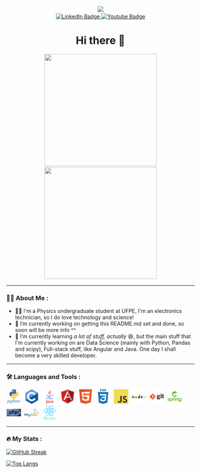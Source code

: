 <div id="header" align="center">
  <img src="https://user-images.githubusercontent.com/24753790/171999352-3c0bacec-912b-42bf-a638-d91758606bec.png" width="100"/>

  <div id="badges">
    <a href="https://www.linkedin.com/in/pedrovbeltran">
      <img src="https://img.shields.io/badge/LinkedIn-blue?style=for-the-badge&logo=linkedin&logoColor=white" alt="LinkedIn Badge"/>
    </a>
    <a href="https://www.youtube.com/channel/UCRJzjpR8vJUODoPMepsne5w">
      <img src="https://img.shields.io/badge/YouTube-red?style=for-the-badge&logo=youtube&logoColor=white" alt="Youtube Badge"/>
    </a>
  </div>
  <h1>
    Hi there 👋
  </h1>
</div>

<div align="center">
  <img src="https://user-images.githubusercontent.com/24753790/171998929-eedd7646-18de-4e84-a05e-00dbb5884e65.png" width="300" height="300"/>
  <img src="https://ih1.redbubble.net/image.243321357.3163/st,small,507x507-pad,600x600,f8f8f8.u4.jpg" width="300" height="300"/>
</div>

---

### :man_technologist: About Me :

- 👨‍🔬 I'm a Physics undergraduate student at UFPE, I'm an electronics technician, so I do love technology and science! 
- 🔭 I’m currently working on getting this README.md set and done, so soon will be more info ^^
- 🌱 I’m currently learning *a lot of stuff, actually* 😅, but the main stuff that I'm currently working on are Data Science (mainly with Python, Pandas and scipy), Full-stack stuff, like Angular and Java. One day I shall become a very skilled developer.

---

### :hammer_and_wrench: Languages and Tools :

<div>
  <img src="https://github.com/devicons/devicon/blob/master/icons/python/python-original-wordmark.svg" title="Python" alt="Python" width="40" height="40"/>&nbsp;
  <img src="https://github.com/devicons/devicon/blob/master/icons/c/c-original.svg" title="C" alt="C" width="40" height="40"/>&nbsp;
  <img src="https://github.com/devicons/devicon/blob/master/icons/java/java-original-wordmark.svg" title="Java" alt="Java" width="40" height="40"/>&nbsp;
  <img src="https://github.com/devicons/devicon/blob/master/icons/angularjs/angularjs-original.svg" title="Angular" alt="Angular" width="40" height="40"/>&nbsp;
  <img src="https://github.com/devicons/devicon/blob/master/icons/html5/html5-original.svg" title="HTML5" alt="HTML" width="40" height="40"/>&nbsp;
  <img src="https://github.com/devicons/devicon/blob/master/icons/css3/css3-plain-wordmark.svg"  title="CSS3" alt="CSS" width="40" height="40"/>&nbsp;
  <img src="https://github.com/devicons/devicon/blob/master/icons/javascript/javascript-original.svg" title="JavaScript" alt="JavaScript" width="40" height="40"/>&nbsp;
  <img src="https://github.com/devicons/devicon/blob/master/icons/nodejs/nodejs-original-wordmark.svg" title="NodeJS" alt="NodeJS" width="40" height="40"/>&nbsp;
  <img src="https://github.com/devicons/devicon/blob/master/icons/git/git-original-wordmark.svg" title="Git" **alt="Git" width="40" height="40"/>&nbsp;
    <img src="https://github.com/devicons/devicon/blob/master/icons/spring/spring-original-wordmark.svg" title="Spring" alt="Spring" width="40" height="40"/>&nbsp;
  <img src="https://github.com/devicons/devicon/blob/master/icons/php/php-original.svg" title="PHP"  alt="PHP" width="40" height="40"/>&nbsp;
  <img src="https://github.com/devicons/devicon/blob/master/icons/mysql/mysql-original-wordmark.svg" title="MySQL"  alt="MySQL" width="40" height="40"/>&nbsp;
  <img src="https://github.com/devicons/devicon/blob/master/icons/react/react-original-wordmark.svg" title="React" alt="React" width="40" height="40"/>&nbsp;
</div>

---

### :fire: My Stats :

[![GitHub Streak](http://github-readme-streak-stats.herokuapp.com?user=pedrovbeltran&theme=dark&background=000000)](https://git.io/streak-stats)

[![Top Langs](https://github-readme-stats.vercel.app/api/top-langs/?username=pedrovbeltran)](https://github.com/anuraghazra/github-readme-stats)

<!--
### :man_technologist: About Me :
-->

<!--
**pedrovbeltran/pedrovbeltran** is a ✨ _special_ ✨ repository because its `README.md` (this file) appears on your GitHub profile.

Here are some ideas to get you started:

- 🔭 I’m currently working on ...
- 🌱 I’m currently learning ...
- 👯 I’m looking to collaborate on ...
- 🤔 I’m looking for help with ...
- 💬 Ask me about ...
- 📫 How to reach me: ...
- 😄 Pronouns: ...
- ⚡ Fun fact: ...
-->
